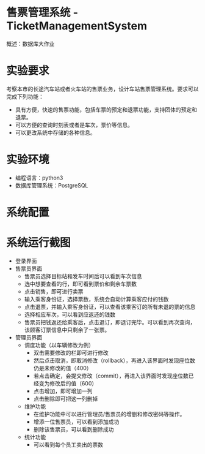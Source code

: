 # 售票管理系统 - TicketManagementSystem
概述：数据库大作业
# 实验要求
考察本市的长途汽车站或者火车站的售票业务，设计车站售票管理系统。要求可以完成下列功能：
* 具有方便，快速的售票功能，包括车票的预定和退票功能，支持团体的预定和退票。
* 可以方便的查询时刻表或者是车次，票价等信息。
* 可以更改系统中存储的各种信息。
# 实验环境
* 编程语言：python3
* 数据库管理系统：PostgreSQL
# 系统配置

# 系统运行截图
* 登录界面
* 售票员界面
    * 售票员选择目标站和发车时间后可以看到车次信息
    * 选中想要查看的行，即可看到票价和剩余车票数
    * 点击销售，即可进行卖票
    * 输入乘客身份证，选择票数，系统会自动计算乘客应付的钱数
    * 点击退票，并输入乘客身份证，可以查看该乘客订的所有未退的票的信息
    * 选择相应车次，可以看到应返还的钱数
    * 售票员把钱返还给乘客后，点击退订，即退订完毕。可以看到再次查询，该顾客订票信息中只剩余了一张票。
* 管理员界面
    * 调度功能（以车辆修改为例）
        * 双击需要修改的栏即可进行修改
        * 然后点击取消，即取消修改（rollback），再进入该界面时发现座位数仍是未修改的值（400）
        * 若点击确定，会提交修改（commit），再进入该界面时发现座位数已经变为修改后的值（600）
        * 点击增加，即可增加一列
        * 点击删除即可把这一列删掉
    * 维护功能
        * 在维护功能中可以进行管理员/售票员的增删和修改密码等操作。
        * 增添一位售票员，可以看到添加成功
        * 删除该售票员，可以看到删除成功
    * 统计功能
        * 可以看到每个员工卖出的票数
